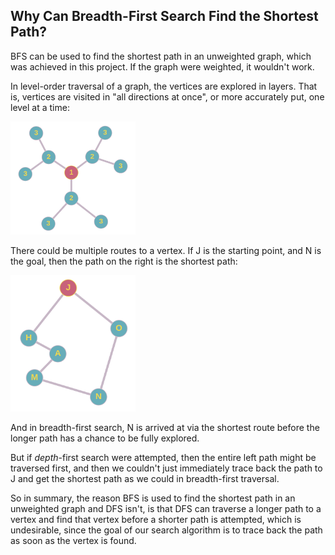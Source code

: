## Why Can Breadth-First Search Find the Shortest Path?

BFS can be used to find the shortest path in an unweighted graph, which was achieved in this project. If the graph were weighted, it wouldn't work.

In level-order traversal of a graph, the vertices are explored in layers. That is, vertices are visited in "all directions at once", or more accurately put, one level at a time:

<img src="images/simple.png" alt="isolated" width="200"/>

There could be multiple routes to a vertex. If J is the starting point, and N is the goal, then the path on the right is the shortest path:

<img src="images/simple_2.png" alt="isolated" width="200"/>

And in breadth-first search, N is arrived at via the shortest route before the longer path has a chance to be fully explored.

But if *depth*-first search were attempted, then the entire left path might be traversed first, and then we couldn't just immediately trace back the path to J and get the shortest path as we could in breadth-first traversal.

So in summary, the reason BFS is used to find the shortest path in an unweighted graph and DFS isn't, is that DFS can traverse a longer path to a vertex and find that vertex before a shorter path is attempted, which is undesirable, since the goal of our search algorithm is to trace back the path as soon as the vertex is found.